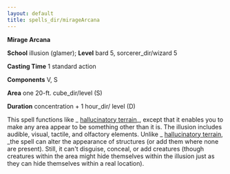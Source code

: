 ```yaml
---
layout: default
title: spells_dir/mirageArcana
---
```

 **Mirage Arcana**

**School** illusion (glamer); **Level** bard 5, sorcerer_dir/wizard 5

**Casting Time** 1 standard action

**Components** V, S

**Area** one 20-ft. cube_dir/level (S)

**Duration** concentration + 1 hour_dir/ level (D)

This spell functions like _ [hallucinatory terrain](../hallucinatoryTerrain#_hallucinatory-terrain)_, except that it enables you to make any area appear to be something other than it is. The illusion includes audible, visual, tactile, and olfactory elements. Unlike _ [hallucinatory terrain](../hallucinatoryTerrain#_hallucinatory-terrain), _the spell can alter the appearance of structures (or add them where none are present). Still, it can't disguise, conceal, or add creatures (though creatures within the area might hide themselves within the illusion just as they can hide themselves within a real location).

